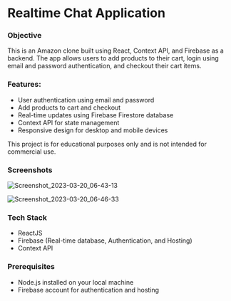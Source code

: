 
# Realtime Chat Application 


### Objective

This is an Amazon clone built using React, Context API, and Firebase as a backend. The app allows users to add products to their cart, login using email and password authentication, and checkout their cart items.


### Features:

- User authentication using email and password
- Add products to cart and checkout
- Real-time updates using Firebase Firestore database
- Context API for state management
- Responsive design for desktop and mobile devices

This project is for educational purposes only and is not intended for commercial use.


### Screenshots

![Screenshot_2023-03-20_06-43-13](https://user-images.githubusercontent.com/71785923/226266264-c7b1cc58-6df4-4fc4-ba8e-c0e9801e2f6d.png)

![Screenshot_2023-03-20_06-46-33](https://user-images.githubusercontent.com/71785923/226266596-b1667336-2aea-48ed-bdc4-8c34dd27753b.png)





### Tech Stack
-  ReactJS
-  Firebase (Real-time database, Authentication, and Hosting)
-  Context API

### Prerequisites
- Node.js installed on your local machine
- Firebase account for authentication and hosting

